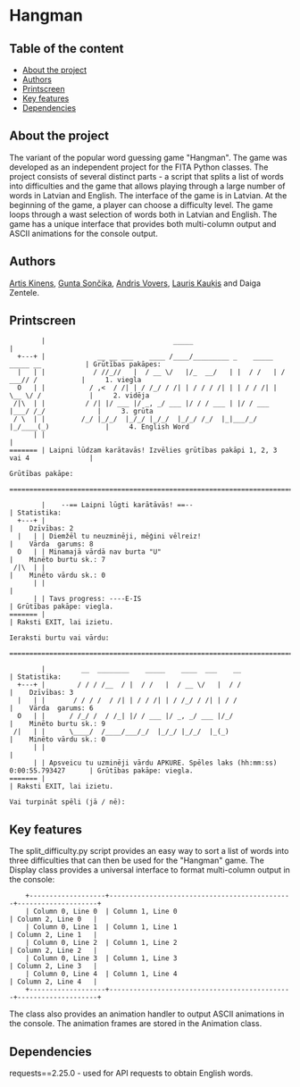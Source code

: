 # Hangman
## Table of the content
- [About the project](https://github.com/artishox/hangman#about-the-project)
- [Authors](https://github.com/artishox/hangman#authors)
- [Printscreen](https://github.com/artishox/hangman#printscreen)
- [Key features](https://github.com/artishox/hangman#key-features)
- [Dependencies](https://github.com/artishox/hangman#dependencies)


## About the project
The variant of the popular word guessing game "Hangman". The game was developed as an independent project for the FITA Python classes. The project consists of several distinct parts - a script that splits a list of words into difficulties and the game that allows playing through a large number of words in Latvian and English. The interface of the game is in Latvian. At the beginning of the game, a player can choose a difficulty level. The game loops through a wast selection of words both in Latvian and English. The game has a unique interface that provides both multi-column output and ASCII animations for the console output.

## Authors
[Artis Kinens](https://github.com/artishox), [Gunta Sončika](https://github.com/Warkrool), [Andris Vovers](https://github.com/vovers711), [Lauris Kauķis](https://github.com/MrElkei) and Daiga Zentele.

## Printscreen
```
        |                                _____                                          |
  +---+ |             __ __ ___    ____ /____/_________ _    _____   _____ __           | Grūtības pakāpes:
  |   | |            / //_//   |  / __ \/   |/_  __/   | |  / /   | / ___// /           |     1. viegla
  O   | |           / ,<  / /| | / /_/ / /| | / / / /| | | / / /| | \__ \/ /            |     2. vidēja
 /|\  | |          / /| |/ ___ |/ _, _/ ___ |/ / / ___ | |/ / ___ |___/ /_/             |     3. grūta
 / \  | |         /_/ |_/_/  |_/_/ |_/_/  |_/_/ /_/  |_|___/_/  |_/____(_)              |     4. English Word
      | |                                                                               |
======= | Laipni lūdzam karātavās! Izvēlies grūtības pakāpi 1, 2, 3 vai 4               |

Grūtības pakāpe:

======================================================================================================================

        |    --== Laipni lūgti karātāvās! ==--                                          | Statistika:
  +---+ |                                                                               |    Dzīvības: 2
  |   | | Diemžēl tu neuzminēji, mēģini vēlreiz!                                        |    Vārda  garums: 8
  O   | | Minamajā vārdā nav burta "U"                                                  |    Minēto burtu sk.: 7
 /|\  | |                                                                               |    Minēto vārdu sk.: 0
      | |                                                                               |
      | | Tavs progress: ----E-IS                                                       | Grūtības pakāpe: viegla.
======= |                                                                               | Raksti EXIT, lai izietu.

Ieraksti burtu vai vārdu:

======================================================================================================================

        |         __  ________    _____    ____  ___    __                              | Statistika:
  +---+ |        / / / /__  / |  / /   |  / __ \/   |  / /                              |    Dzīvības: 3
  |   | |       / / / /  / /| | / / /| | / /_/ / /| | / /                               |    Vārda  garums: 6
  O   | |      / /_/ /  / /_| |/ / ___ |/ _, _/ ___ |/_/                                |    Minēto burtu sk.: 9
 /|   | |      \____/  /____/___/_/  |_/_/ |_/_/  |_(_)                                 |    Minēto vārdu sk.: 0
      | |                                                                               |
      | | Apsveicu tu uzminēji vārdu APKURE. Spēles laks (hh:mm:ss) 0:00:55.793427      | Grūtības pakāpe: viegla.
======= |                                                                               | Raksti EXIT, lai izietu.

Vai turpināt spēli (jā / nē):
```

## Key features
The split_difficulty.py script provides an easy way to sort a list of words into three difficulties that can then be used for the "Hangman" game.
The Display class provides a universal interface to format multi-column output in the console:
```
    +-------------------+----------------------------------------------+--------------------+
    | Column 0, Line 0  | Column 1, Line 0                             | Column 2, Line 0   |
    | Column 0, Line 1  | Column 1, Line 1                             | Column 2, Line 1   |
    | Column 0, Line 2  | Column 1, Line 2                             | Column 2, Line 2   |
    | Column 0, Line 3  | Column 1, Line 3                             | Column 2, Line 3   |
    | Column 0, Line 4  | Column 1, Line 4                             | Column 2, Line 4   |
    +-------------------+----------------------------------------------+--------------------+
```
The class also provides an animation handler to output ASCII animations in the console. The animation frames are stored in the Animation class.

## Dependencies
requests==2.25.0 - used for API requests to obtain English words.

